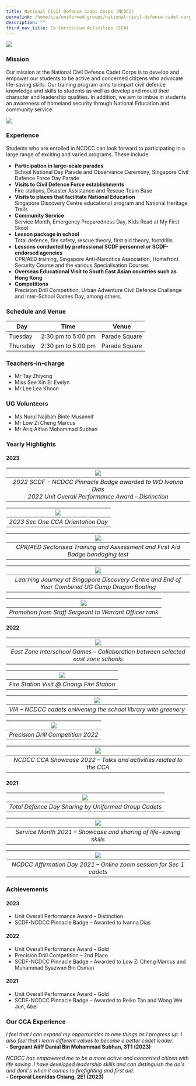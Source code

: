 ```yaml
---
title: National Civil Defence Cadet Corps (NCDCC)
permalink: /home/cca/uniformed-groups/national-civil-defence-cadet-corps-ncdcc/
description: ""
third_nav_title: Co Curriculum Activities (CCA)
---
```


![](/images/CCA/NCDCC/ncdcc_2023_01.jpg)
### Mission
Our mission at the National Civil Defence Cadet Corps is to develop and empower our students to be active and concerned citizens who advocate life-saving skills. Our training program aims to impart civil defence knowledge and skills to students as well as develop and mould their character and leadership qualities. In addition, we aim to imbue in students an awareness of homeland security through National Education and community service.

![](/images/CCA/NCDCC/NCDCC-02.jpg)

### Experience

Students who are enrolled in NCDCC can look forward to participating in a large range of exciting and varied programs. These include:

* **Participation in large-scale parades** <br>School National Day Parade and Observance Ceremony, Singapore Civil Defence Force Day Parade
* **Visits to Civil Defence Force establishments** <br>Fire stations, Disaster Assistance and Rescue Team Base
* **Visits to places that facilitate National Education** <br> Singapore Discovery Centre educational program and National Heritage Trails
* **Community Service**<br>
Service Month, Emergency Preparedness Day, Kids Read at My First Skool
* **Lesson package in school**<br>
Total defence, fire safety, rescue theory, first aid theory, footdrills
* **Lessons conducted by professional SCDF personnel or SCDF-endorsed agencies**<br> CPR/AED training, Singapore Anti-Narcotics Association, Homefront Security Course and the various Specialisation Courses
* **Overseas Educational Visit to South East Asian countries such as Hong Kong**
* **Competitions**<br>
Precision Drill Competition, Urban Adventure Civil Defence Challenge and Inter-School Games Day, among others.


### Schedule and Venue

|Day|Time|Venue|
|---|---|---|
|Tuesday|2:30 pm to 5:00 pm|Parade Square|
|Thursday|2:30 pm to 5:00 pm|Parade Square|


### Teachers-in-charge


*   Mr Tay Zhiyong
*   Miss See Xin Er Evelyn
*   Mr Lee Lea Khoon

### UG Volunteers


*   Ms Nurul Najibah Binte Musannif
*   Mr Low Zi Cheng Marcus
*   Mr Ariq Alfian Mohammad Subhan

### Yearly Highlights

#### 2023

|![](/images/CCA/NCDCC/ncdcc_2023_02.jpg)|
|:---:|
|*2022 SCDF - NCDCC Pinnacle Badge awarded to WO Ivanna Dias<br>2022 Unit Overall Performance Award – Distinction*|

|![](/images/CCA/NCDCC/ncdcc_2023_03.jpg)|
|:---:|
|*2023 Sec One CCA Orientation Day*|

|![](/images/CCA/NCDCC/ncdcc_2023_04.jpg)|
|:---:|
|*CPR/AED Sectorised Training and Assessment and First Aid Badge bandaging test*|

|![](/images/CCA/NCDCC/ncdcc_2023_05.jpg)|
|:---:|
|*Learning Journey at Singapore Discovery Centre and End of Year Combined UG Camp Dragon Boating*|

|![](/images/CCA/NCDCC/ncdcc_2023_06.jpg)|
|:---:|
|*Promotion from Staff Sergeant to Warrant Officer rank*|


#### 2022

|![](/images/CCA/NCDCC/NCDCC-03.jpg)|
|:---:|
|*East Zone Interschool Games – Collaboration between selected east zone schools*|

|![](/images/CCA/NCDCC/NCDCC-04.jpg)|
|:---:|
|*Fire Station Visit @ Changi Fire Station*|

|![](/images/CCA/NCDCC/NCDCC-05.jpg)|
|:---:|
|*VIA – NCDCC cadets enlivening the school library with greenery*|

|![](/images/CCA/NCDCC/NCDCC-06.jpg)|
|:---:|
|*Precision Drill Competition 2022*|

|![](/images/CCA/NCDCC/NCDCC-07.jpg)|
|:---:|
|*NCDCC CCA Showcase 2022 – Talks and activities related to the CCA*|


#### 2021

|![](/images/CCA/NCDCC/NCDCC-08.jpg)|
|:---:|
|*Total Defence Day Sharing by Uniformed Group Cadets*|

|![](/images/CCA/NCDCC/NCDCC-09.jpg)|
|:---:|
|*Service Month 2021 – Showcase and sharing of life-saving skills*|

|![](/images/CCA/NCDCC/NCDCC-10.jpg)|
|:---:|
|*NCDCC Affirmation Day 2021 – Online zoom session for Sec 1 cadets*|


### Achievements


#### 2023

* Unit Overall Performance Award – Distinction
* SCDF-NCDCC Pinnacle Badge – Awarded to Ivanna Dias

#### 2022

*   Unit Overall Performance Award – Gold
*   Precision Drill Competition – 2nd Place
*   SCDF-NCDCC Pinnacle Badge – Awarded to Low Zi Cheng Marcus and Muhammad Syazwan Bin Osman

#### 2021

*   Unit Overall Performance Award – Gold
*   SCDF-NCDCC Pinnacle Badge – Awarded to Reiko Tan and Wong Wei Jun, Abel


### Our CCA Experience

*I feel that I can expand my opportunities to new things as I progress up. I also feel that I learn different values to become a better cadet leader.*<br>**- Sergeant Aliff Danial Bin Mohammad Subhan, 3T1 (2023)**

*NCDCC has empowered me to be a more active and concerned citizen with life saving .I have developed leadership skills and can distinguish the do's and dont's when it comes to firefighting and first aid.*<br>**- Corporal Leonidas Chiang, 2E1 (2023)**


